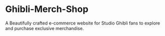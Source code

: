 # Ghibli-Merch-Shop
A Beautifully crafted e-commerce website for Studio Ghibli fans to explore and purchase exclusive merchandise.
